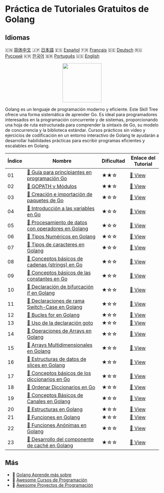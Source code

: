 # Práctica de Tutoriales Gratuitos de Golang

## Idiomas

🇨🇳 [简体中文](README_zh.md) 🇯🇵 [日本語](README_ja.md) 🇪🇸 [Español](README_es.md) 🇫🇷 [Français](README_fr.md) 🇩🇪 [Deutsch](README_de.md) 🇷🇺 [Русский](README_ru.md) 🇰🇷 [한국어](README_ko.md) 🇧🇷 [Português](README_pt.md) 🇺🇸 [English](README.md) 

<div align="center">
<img width="128px" src="https://file.labex.io/path/YgASYacMNI6I.png">
</div>

Golang es un lenguaje de programación moderno y eficiente. Este Skill Tree ofrece una forma sistemática de aprender Go. Es ideal para programadores interesados en la programación concurrente y de sistemas, proporcionando una hoja de ruta estructurada para comprender la sintaxis de Go, su modelo de concurrencia y la biblioteca estándar. Cursos prácticos sin video y ejercicios de codificación en un entorno interactivo de Golang te ayudarán a desarrollar habilidades prácticas para escribir programas eficientes y escalables en Golang.

|   Índice | Nombre                                                                                                                                 | Dificultad   | Enlace del Tutorial                                                                         |
|----------|----------------------------------------------------------------------------------------------------------------------------------------|--------------|---------------------------------------------------------------------------------------------|
|       01 | [📖 Guía para principiantes en programación Go](https://labex.io/es/tutorials/go-beginner-s-guide-to-go-programming-149062)            | ★★☆          | [🔗 View](https://labex.io/es/tutorials/go-beginner-s-guide-to-go-programming-149062)       |
|       02 | [📖 GOPATH y Módulos](https://labex.io/es/tutorials/go-gopath-and-module-149063)                                                       | ★★☆          | [🔗 View](https://labex.io/es/tutorials/go-gopath-and-module-149063)                        |
|       03 | [📖 Creación e importación de paquetes de Go](https://labex.io/es/tutorials/go-creating-and-importing-go-packages-149064)              | ★☆☆          | [🔗 View](https://labex.io/es/tutorials/go-creating-and-importing-go-packages-149064)       |
|       04 | [📖 Introducción a las variables en Go](https://labex.io/es/tutorials/go-introduction-to-go-variables-149065)                          | ★☆☆          | [🔗 View](https://labex.io/es/tutorials/go-introduction-to-go-variables-149065)             |
|       05 | [📖 Procesamiento de datos con operadores en Golang](https://labex.io/es/tutorials/go-data-processing-with-operators-in-golang-149066) | ★☆☆          | [🔗 View](https://labex.io/es/tutorials/go-data-processing-with-operators-in-golang-149066) |
|       06 | [📖 Tipos Numéricos en Golang](https://labex.io/es/tutorials/go-numerical-types-in-golang-149067)                                      | ★☆☆          | [🔗 View](https://labex.io/es/tutorials/go-numerical-types-in-golang-149067)                |
|       07 | [📖 Tipos de caracteres en Golang](https://labex.io/es/tutorials/go-character-types-in-golang-149068)                                  | ★☆☆          | [🔗 View](https://labex.io/es/tutorials/go-character-types-in-golang-149068)                |
|       08 | [📖 Conceptos básicos de cadenas (strings) en Go](https://labex.io/es/tutorials/go-go-string-fundamentals-149069)                      | ★☆☆          | [🔗 View](https://labex.io/es/tutorials/go-go-string-fundamentals-149069)                   |
|       09 | [📖 Conceptos básicos de las constantes en Go](https://labex.io/es/tutorials/go-go-constants-fundamentals-149070)                      | ★☆☆          | [🔗 View](https://labex.io/es/tutorials/go-go-constants-fundamentals-149070)                |
|       10 | [📖 Declaración de bifurcación if en Golang](https://labex.io/es/tutorials/go-if-branch-statement-in-golang-149071)                    | ★☆☆          | [🔗 View](https://labex.io/es/tutorials/go-if-branch-statement-in-golang-149071)            |
|       11 | [📖 Declaraciones de rama Switch-Case en Golang](https://labex.io/es/tutorials/go-switch-case-branch-statements-in-golang-149072)      | ★☆☆          | [🔗 View](https://labex.io/es/tutorials/go-switch-case-branch-statements-in-golang-149072)  |
|       12 | [📖 Bucles for en Golang](https://labex.io/es/tutorials/go-for-loops-in-golang-149073)                                                 | ★☆☆          | [🔗 View](https://labex.io/es/tutorials/go-for-loops-in-golang-149073)                      |
|       13 | [📖 Uso de la declaración goto](https://labex.io/es/tutorials/go-goto-statement-usage-149074)                                          | ★☆☆          | [🔗 View](https://labex.io/es/tutorials/go-goto-statement-usage-149074)                     |
|       14 | [📖 Operaciones de Arrays en Golang](https://labex.io/es/tutorials/go-array-operations-in-golang-149075)                               | ★☆☆          | [🔗 View](https://labex.io/es/tutorials/go-array-operations-in-golang-149075)               |
|       15 | [📖 Arrays Multidimensionales en Golang](https://labex.io/es/tutorials/go-multidimensional-arrays-in-golang-149076)                    | ★☆☆          | [🔗 View](https://labex.io/es/tutorials/go-multidimensional-arrays-in-golang-149076)        |
|       16 | [📖 Estructuras de datos de slices en Golang](https://labex.io/es/tutorials/go-golang-slice-data-structures-149077)                    | ★☆☆          | [🔗 View](https://labex.io/es/tutorials/go-golang-slice-data-structures-149077)             |
|       17 | [📖 Conceptos básicos de los diccionarios en Go](https://labex.io/es/tutorials/go-go-dictionary-fundamentals-149080)                   | ★☆☆          | [🔗 View](https://labex.io/es/tutorials/go-go-dictionary-fundamentals-149080)               |
|       18 | [📖 Ordenar Diccionarios en Go](https://labex.io/es/tutorials/go-sorting-go-dictionaries-149095)                                       | ★☆☆          | [🔗 View](https://labex.io/es/tutorials/go-sorting-go-dictionaries-149095)                  |
|       19 | [📖 Conceptos Básicos de Canales en Golang](https://labex.io/es/tutorials/go-channel-primitives-in-golang-149096)                      | ★☆☆          | [🔗 View](https://labex.io/es/tutorials/go-channel-primitives-in-golang-149096)             |
|       20 | [📖 Estructuras en Golang](https://labex.io/es/tutorials/go-structures-in-golang-149097)                                               | ★☆☆          | [🔗 View](https://labex.io/es/tutorials/go-structures-in-golang-149097)                     |
|       21 | [📖 Funciones en Golang](https://labex.io/es/tutorials/go-functions-in-golang-149098)                                                  | ★☆☆          | [🔗 View](https://labex.io/es/tutorials/go-functions-in-golang-149098)                      |
|       22 | [📖 Funciones Anónimas en Golang](https://labex.io/es/tutorials/go-anonymous-functions-in-golang-149099)                               | ★☆☆          | [🔗 View](https://labex.io/es/tutorials/go-anonymous-functions-in-golang-149099)            |
|       23 | [📖 Desarrollo del componente de caché en Golang](https://labex.io/es/tutorials/go-development-of-golang-caching-component-298844)     | ★☆☆          | [🔗 View](https://labex.io/es/tutorials/go-development-of-golang-caching-component-298844)  |

## Más

- 🔗 [Golang Aprende más sobre](https://labex.io/es/skilltrees/go)
- 🔗 [Awesome Cursos de Programación](https://github.com/labex-labs/awesome-programming-courses)
- 🔗 [Awesome Proyectos de Programación](https://github.com/labex-labs/awesome-programming-projects)

